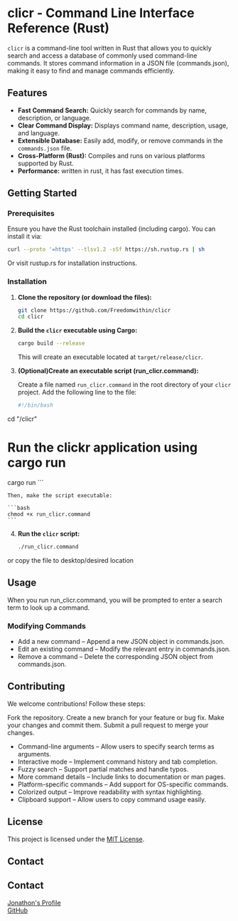 # clicr - Command Line Interface Reference (Rust)

`clicr` is a command-line tool written in Rust that allows you to quickly search and access a database of commonly used command-line commands. It stores command information in a JSON file (commands.json), making it easy to find and manage commands efficiently.

## Features

* **Fast Command Search:** Quickly search for commands by name, description, or language.
* **Clear Command Display:** Displays command name, description, usage, and language.
* **Extensible Database:** Easily add, modify, or remove commands in the `commands.json` file.
* **Cross-Platform (Rust):** Compiles and runs on various platforms supported by Rust.
* **Performance:** written in rust, it has fast execution times.

## Getting Started

### Prerequisites
Ensure you have the Rust toolchain installed (including cargo). You can install it via:
```bash
curl --proto '=https' --tlsv1.2 -sSf https://sh.rustup.rs | sh
```
Or visit rustup.rs for installation instructions.

### Installation

1.  **Clone the repository (or download the files):**

    ```bash
    git clone https://github.com/Freedomwithin/clicr
    cd clicr
    ```

2.  **Build the `clicr` executable using Cargo:**

    ```bash
    cargo build --release
    ```

    This will create an executable located at `target/release/clicr`.

3.  **(Optional)Create an executable script (run_clicr.command):**

    Create a file named `run_clicr.command` in the root directory of your `clicr` project. Add the following line to the file:

    ```bash
    #!/bin/bash
cd "/clicr"

# Run the clickr application using cargo run
cargo run
    ```

    Then, make the script executable:

    ```bash
    chmod +x run_clicr.command
    ```

4.  **Run the `clicr` script:**

    ```bash
    ./run_clicr.command
    ```
or copy the file to desktop/desired location

## Usage

When you run run_clicr.command, you will be prompted to enter a search term to look up a command.

### Modifying Commands

- Add a new command – Append a new JSON object in commands.json.
- Edit an existing command – Modify the relevant entry in commands.json.
- Remove a command – Delete the corresponding JSON object from commands.json.

## Contributing

We welcome contributions! Follow these steps:

Fork the repository.
Create a new branch for your feature or bug fix.
Make your changes and commit them.
Submit a pull request to merge your changes.

- Command-line arguments – Allow users to specify search terms as arguments.
-  Interactive mode – Implement command history and tab completion.
-  Fuzzy search – Support partial matches and handle typos.
-  More command details – Include links to documentation or man pages.
-  Platform-specific commands – Add support for OS-specific commands.
-  Colorized output – Improve readability with syntax highlighting.
-  Clipboard support – Allow users to copy command usage easily.

## License

This project is licensed under the [MIT License](https://opensource.org/licenses/MIT).


## Contact

## Contact

[Jonathon's Profile](https://freedomwithin.github.io/Jonathon_Porfolio/contact.html)  
[GitHub](https://github.com/Freedomwithin/)

